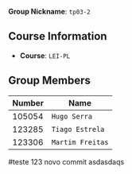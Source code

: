 

**Group Nickname**: `tp03-2`

## Course Information
- **Course**: `LEI-PL`

## Group Members
| Number | Name              |
|--------|-------------------|
| 105054 | `Hugo Serra`      |
| 123285 | `Tiago Estrela`   |
| 123306 | `Martim Freitas`  |


#teste 123 novo commit asdasdaqs

